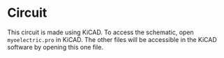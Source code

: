 # Circuit

This circuit is made using KiCAD. To access the schematic, open `myoelectric.pro` in KiCAD. The other files
will be accessible in the KiCAD software by opening this one file.
